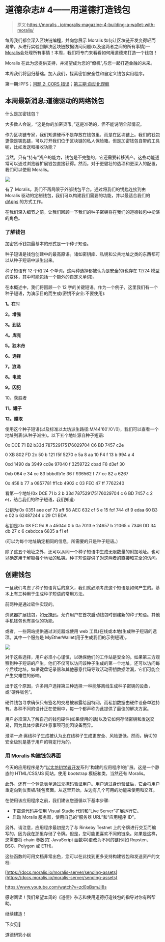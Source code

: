 # 道德杂志# 4——用道德打造钱包

> 原文:[https://moralis . io/moralis-magazine-4-building-a-wallet-with-moralis/](https://moralis.io/moralis-magazine-4-building-a-wallet-with-moralis/)

每周我们都会深入区块链编程，并向您展示 Moralis 如何让区块链开发变得轻而易举。从进行实验到解决区块链数据访问问题(以及这两者之间的所有事情)—[Moralis](https://moralis.io)会处理所有事情！本周，我们将专门来看看如何用道德来打造一个钱包！

Moralis 在此为您提供支持，并渴望成为您的“僚机”,与您一起打造金融的未来。

本周我们将回归基础。加入我们，探索密钥安全性和自定义钱包实用程序。

第一期:IPFS；[问题 2: CORS 错误](https://moralis.io/moralis-magazine-2-overcome-cors-errors/https://moralis.io/moralis-magazine-2-overcome-cors-errors/)；[第三期:自动化观鲸](https://moralis.io/moralis-magazine-3-automated-whale-watching/)

## 本周最新消息:道德驱动的网络钱包

什么是加密钱包？

大多数人会说，“这是你的加密货币。”这是准确的，但不能说明全部情况。

作为区块链专家，我们知道硬币不是存放在钱包里，而是在区块链上。我们的钱包更像是钥匙链，可以打开我们位于区块链的私人保险箱。但是加密钱包自带的工具呢，比如发送和接收功能？

当然，只有“持有”资产的能力，钱包是不完整的，它还需要转移资产。这些功能通常可以通过浏览器扩展钱包直接获得。然而，对于更健壮的选项和更深入的配置，我们可以使用 Moralis。

![](../Images/c90c5039d1f9d7bb0e145687fe3008ae.png)

有了 Moralis，我们不再局限于外部钱包平台。通过将我们的钥匙连接到由 Moralis 驱动的定制钱包，我们可以构建我们需要的功能，并以最适合我们的 [dApps](https://moralis.io/how-to-build-decentralized-apps-dapps-quickly-and-easily/) 的方式工作。

在我们深入细节之前，让我们回顾一下我们的种子密钥将在我们的道德钱包中扮演的角色。

### 了解钱包

加密货币钱包最基本的形式是一个种子短语。

种子短语是钱包创建中的最高原语。诸如密钥库、私钥和公共地址之类的东西都可以从种子短语中派生出来。

种子短语有 12 个和 24 个单词，这两种选择都被认为是安全的(也存在 12/24 模型的变体，其中可能包括一个额外的自定义单词)。

在本概述中，我们将回顾一个 12 字的关键短语。作为一个例子，这里我们有一个种子短语，为演示目的而生成(密钥不安全:不要使用):

**1。在**时

**2。增强**

**3。到达**

**4。库克**

**5。独木舟**

**6。选择**

**7。浪涌**

**8。电流**

**9。囚犯**

10。获胜者

**11。罐子**

**12。赚取**

使用这个种子短语(以及标准以太坊派生路径:M/44'60'/0'/0)，我们可以查看一个地址列表(从种子派生)。以下五个地址源自种子短语:

0x DCE 71 B2 b33d 787529175176029704 C6 BD 7457 c2e

0 XB 802 FD 2c 50 b 121 f5f 5270 e 5a 8 aa 10 F4 f 13 b 994 a 4

0xd 1490 da 3949 cc8e 97040 f 3259722 cbad F8 d3ef 30

0xb 064 e 34 cc 83 bbbdfb1e 36 f 936562 f 77 cc 82 a 6267

0x 458 b 77 a 0857781 ff1cb 4902 c 03 FEC 47 ff 7762240

看第一个地址(0x DCE 71 b 2 b 33d 787529175176029704 c 6 BD 7457 c 2 e)，结合我们的种子短语，我们知道:

公钥为:0x 0351 aee cef 73 aff 58 AEC 632 cf 5 e 15 fcf 744 df 9 edaa 60 B3 e 02 b 62487244 c 29 C1 BDA

私钥是:0x 08 EC 9d 8 a 4504d 0 b 0a 7013 e 24657 b 21065 c 7346 DD 34 db 27 c 6 cebdcca 6835 a f1 ef

(可以为每个地址确定相同的信息，所需要的只是种子短语。)

除了这五个地址之外，还可以从同一个种子短语中生成无限数量的附加地址。也可以确定用于解锁每个地址的私钥。种子短语提供了对这两者的直接和完全的访问。

## 创建钱包

一旦我们考虑了种子短语背后的意义，我们就必须考虑这个短语是如何产生的。基本上有三种用于生成种子短语的常用方法。

前两种是通过软件实现的。

浏览器扩展钱包，如[元掩码](https://moralis.io/metamask-explained-what-is-metamask/)，允许用户在首次启动钱包时创建新的种子短语。其他手机钱包也有类似的功能。

或者，一些网站提供通过浏览器或使用 web 工具(在线或本地)生成种子短语的选项。其中一个服务是 MyEtherWallet(用于生成我们的示例短语)。

![](../Images/5103e78b14a89374c4d01ac40ef510f0.png)

对于这些选择，用户必须小心谨慎，以确保他们的工作站是安全的。如果第三方观察到种子短语的产生，他们不仅可以访问该种子生成的第一个地址，还可以访问每个后续地址。如果键盘记录器和其他恶意代码导致活动密钥数据泄漏，它们可能会产生灾难性的影响。

出于这个原因，许多用户选择第三种选择:一种能够离线生成种子密钥的设备，或“硬件钱包”。

硬件钱包寻求确保只有签名的交易被暴露给因特网，而私钥数据由硬件设备单独持有。各种不同的设计正在使用中，每一个都声称为此提供了最佳的解决方案。

用户必须深入了解自己的钱包硬件(如果使用的话)以及它如何存储密钥和发送交易，因为具体步骤和注意事项可能因设备而异。

澄清一点:离线种子生成被认为比在线种子生成更安全、风险更低。然而，确切的安全级别是基于用户的特定行为的。

### 用 Moralis 构建钱包界面

今天的应用程序是为“[以太坊初学者开发](https://moralis.io/ethereum-development-for-beginners/)系列”构建的应用程序的扩展。这是一个静态的 HTML/CSS/JS 网站，使用 bootstrap 模板和类，当然还有 Moralis。

此外，还有一个登录表单[通过元掩码](https://moralis.io/how-to-authenticate-with-metamask/)验证用户。用户通过身份验证后，它会将用户重定向到仪表板/钱包页面。从这里开始，左边有几个可用的功能来使用和交互。

在使用该应用程序之前，我们建议您遵循以下基本步骤:

*   下载源代码并使用 Visual Studio 代码和“Live Server”扩展运行它。
*   启动 Moralis 服务器，使用自己的“服务器 URL”和“应用程序 ID”。

另外，请注意，应用程序最初是为了与 Rinkeby Testnet 上的令牌进行交互而编写的，因为我在那里存储了令牌。但是，您可能更喜欢不同的链条。如果是这样，您需要将 chain 参数(在 JavaScript 函数中)更改为不同的链(例如 Ropsten、BSC、Polygon 或 ETH)。

这些函数的可用文档非常出色，您可以在此找到更多支持构建钱包和发送资产的文档:

[https://docs.moralis.io/moralis-server/sending-assets](https://docs.moralis.io/moralis-server/sending-assets)

https://www.youtube.com/watch?v=zd0pBsmJI8s

感谢阅读！我们希望本周的《道德》杂志和使用道德打造钱包的指导对你有所帮助。

继续建造！

下次见💚

道德研究小组